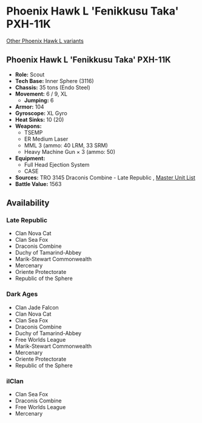 # Phoenix Hawk L 'Fenikkusu Taka' PXH-11K 

[Other Phoenix Hawk L variants](../phoenix_hawk_l.md) 

## Phoenix Hawk L 'Fenikkusu Taka' PXH-11K 

- **Role:** Scout 
- **Tech Base:** Inner Sphere (3116) 
- **Chassis:** 35 tons (Endo Steel) 
- **Movement:** 6 / 9, XL 
  - **Jumping:** 6 
- **Armor:** 104 
- **Gyroscope:** XL Gyro 
- **Heat Sinks:** 10 (20) 
- **Weapons:** 
  - TSEMP 
  - ER Medium Laser 
  - MML 3 (ammo: 40 LRM, 33 SRM) 
  - Heavy Machine Gun × 3 (ammo: 50) 
- **Equipment:** 
  - Full Head Ejection System 
  - CASE 
- **Sources:** TRO 3145 Draconis Combine - Late Republic , [Master Unit List](http://masterunitlist.info/Unit/Details/6390) 
- **Battle Value:** 1563 

## Availability 

### Late Republic 

- Clan Nova Cat 
- Clan Sea Fox 
- Draconis Combine 
- Duchy of Tamarind-Abbey 
- Marik-Stewart Commonwealth 
- Mercenary 
- Oriente Protectorate 
- Republic of the Sphere 

### Dark Ages 

- Clan Jade Falcon 
- Clan Nova Cat 
- Clan Sea Fox 
- Draconis Combine 
- Duchy of Tamarind-Abbey 
- Free Worlds League 
- Marik-Stewart Commonwealth 
- Mercenary 
- Oriente Protectorate 
- Republic of the Sphere 

### ilClan 

- Clan Sea Fox 
- Draconis Combine 
- Free Worlds League 
- Mercenary 

